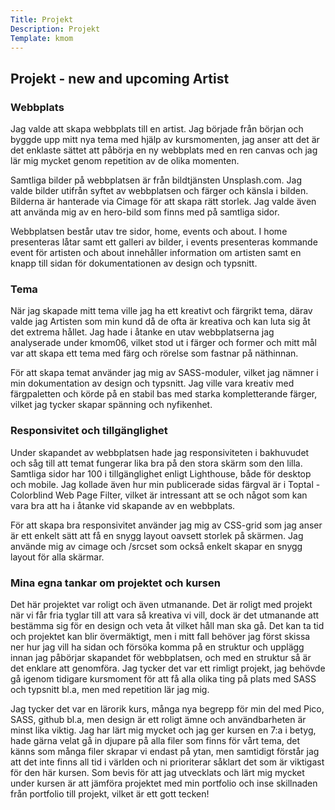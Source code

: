 ```yaml
---
Title: Projekt
Description: Projekt
Template: kmom
---
```


<h2>Projekt - new and upcoming Artist</h2>

<h3>Webbplats</h3>
Jag valde att skapa webbplats till en artist. Jag började från början och byggde upp mitt nya tema med hjälp av kursmomenten, jag anser att det är det enklaste sättet att påbörja en ny webbplats med en ren canvas och jag lär mig mycket genom repetition av de olika momenten. 

Samtliga bilder på webbplatsen är från bildtjänsten Unsplash.com. Jag valde bilder utifrån syftet av webbplatsen och färger och känsla i bilden. Bilderna är hanterade via Cimage för att skapa rätt storlek. Jag valde även att använda mig av en hero-bild som finns med på samtliga sidor.

Webbplatsen består utav tre sidor, home, events och about. I home presenteras låtar samt ett galleri av bilder, i events presenteras kommande event för artisten och about innehåller information om artisten samt en knapp till sidan för dokumentationen av design och typsnitt. 


<h3>Tema</h3>
När jag skapade mitt tema ville jag ha ett kreativt och färgrikt tema, därav valde jag Artisten som min kund då de ofta är kreativa och kan luta sig åt det extrema hållet. Jag hade i åtanke en utav webbplatserna jag analyserade under kmom06, vilket stod ut i färger och former och mitt mål var att skapa ett tema med färg och rörelse som fastnar på näthinnan.

För att skapa temat använder jag mig av SASS-moduler, vilket jag nämner i min dokumentation av design och typsnitt. Jag ville vara kreativ med färgpaletten och körde på en stabil bas med starka kompletterande färger, vilket jag tycker skapar spänning och nyfikenhet. 


<h3>Responsivitet och tillgänglighet</h3>
Under skapandet av webbplatsen hade jag responsiviteten i bakhuvudet och såg till att temat fungerar lika bra på den stora skärm som den lilla. Samtliga sidor har 100 i tillgänglighet enligt Lighthouse, både för desktop och mobile. Jag kollade även hur min publicerade sidas färgval är i Toptal - Colorblind Web Page Filter, vilket är intressant att se och något som kan vara bra att ha i åtanke vid skapande av en webbplats. 

För att skapa bra responsivitet använder jag mig av CSS-grid som jag anser är ett enkelt sätt att få en snygg layout oavsett storlek på skärmen. Jag använde mig av cimage och <picture>/srcset som också enkelt skapar en snygg layout för alla skärmar.


<h3>Mina egna tankar om projektet och kursen</h3>
Det här projektet var roligt och även utmanande. Det är roligt med projekt när vi får fria tyglar till att vara så kreativa vi vill, dock är det utmanande att bestämma sig för en design och veta åt vilket håll man ska gå. Det kan ta tid och projektet kan blir övermäktigt, men i mitt fall behöver jag först skissa ner hur jag vill ha sidan och försöka komma på en struktur och upplägg innan jag påbörjar skapandet för webbplatsen, och med en struktur så är det enklare att genomföra. Jag tycker det var ett rimligt projekt, jag behövde gå igenom tidigare kursmoment för att få alla olika ting på plats med SASS och typsnitt bl.a, men med repetition lär jag mig. 

Jag tycker det var en lärorik kurs, många nya begrepp för min del med Pico, SASS, github bl.a, men design är ett roligt ämne och användbarheten är minst lika viktig. Jag har lärt mig mycket och jag ger kursen en 7:a i betyg, hade gärna velat gå in djupare på alla filer som finns för vårt tema, det känns som många filer skrapar vi endast på ytan, men samtidigt förstår jag att det inte finns all tid i världen och ni prioriterar såklart det som är viktigast för den här kursen. Som bevis för att jag utvecklats och lärt mig mycket under kursen är att jämföra projektet med min portfolio och inse skillnaden från portfolio till projekt, vilket är ett gott tecken! 

